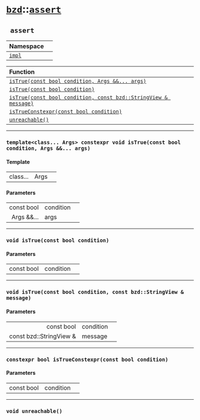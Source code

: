 # [`bzd`](../../index.md)::[`assert`](../index.md)

## ` assert`


|Namespace||
|:---|:---|
|[`impl`](impl/index.md)||

|Function||
|:---|:---|
|[`isTrue(const bool condition, Args &&... args)`](./index.md)||
|[`isTrue(const bool condition)`](./index.md)||
|[`isTrue(const bool condition, const bzd::StringView & message)`](./index.md)||
|[`isTrueConstexpr(const bool condition)`](./index.md)||
|[`unreachable()`](./index.md)||
------
### `template<class... Args> constexpr void isTrue(const bool condition, Args &&... args)`

#### Template
||||
|---:|:---|:---|
|class...|Args||
#### Parameters
||||
|---:|:---|:---|
|const bool|condition||
|Args &&...|args||
------
### `void isTrue(const bool condition)`

#### Parameters
||||
|---:|:---|:---|
|const bool|condition||
------
### `void isTrue(const bool condition, const bzd::StringView & message)`

#### Parameters
||||
|---:|:---|:---|
|const bool|condition||
|const bzd::StringView &|message||
------
### `constexpr bool isTrueConstexpr(const bool condition)`

#### Parameters
||||
|---:|:---|:---|
|const bool|condition||
------
### `void unreachable()`

